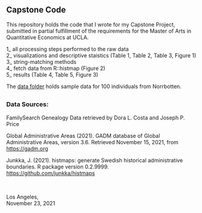 ## Capstone Code

This repository holds the code that I wrote for my Capstone Project, <BR>
submitted in partial fulfillment of the requirements for the Master of Arts in Quantitative Economics at UCLA.

1_   all processing steps performed to the raw data <BR> 
2_   visualizations and descriptive staistics (Table 1, Table 2, Table 3, Figure 1) <BR>
3_   string-matching methods <BR>
4_   fetch data from R::histmap (Figure 2) <BR>
5_   results (Table 4, Table 5, Figure 3) <BR>
  
The [data folder](https://github.com/b-graf/capstone/tree/main/data) holds sample data for 100 individuals from Norrbotten.
<BR>
##

### Data Sources: 
  
FamilySearch Genealogy Data retrieved by Dora L. Costa and Joseph P. Price <BR>

Global Administrative Areas (2021). GADM database of Global Administrative Areas, version 3.6. Retrieved November 15, 2021, from https://gadm.org <BR>

Junkka, J. (2021). histmaps: generate Swedish historical administrative boundaries. R package version 0.2.9999. https://github.com/junkka/histmaps <BR>

## 
<BR>
Los Angeles, <BR>
November 23, 2021
